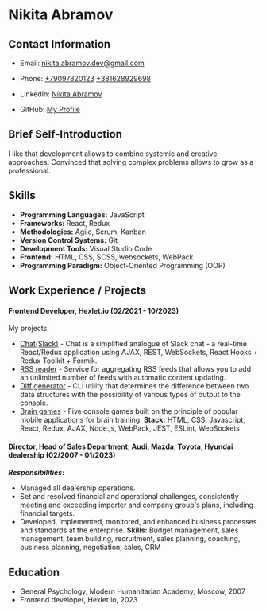# Nikita Abramov

## Contact Information

- Email: [nikita.abramov.dev@gmail.com](mailto:nikita.abramov.dev@gmail.com)

- Phone: [+79097820123](tel:+79097820123) [+381628929698](tel:+381628929698)

- LinkedIn: [Nikita Abramov](hthttps://www.linkedin.com/in/nikkita-abramov/?locale=en_US)

- GitHub: [My Profile](https://github.com/niramov)

## Brief Self-Introduction

I like that development allows to combine systemic and creative approaches. Convinced that solving complex problems allows to grow as a professional.

## Skills

- **Programming Languages:** JavaScript
- **Frameworks:** React, Redux
- **Methodologies:** Agile, Scrum, Kanban
- **Version Control Systems:** Git
- **Development Tools:** Visual Studio Code
- **Frontend:** HTML, CSS, SCSS, websockets, WebPack
- **Programming Paradigm:** Object-Oriented Programming (OOP)

## Work Experience / Projects

#### Frontend Developer, Hexlet.io (02/2021 - 10/2023)

My projects:

- [Chat(Slack)](https://github.com/niramov/Chat-Slack) - Chat is a simplified analogue of Slack chat - a real-time React/Redux application using AJAX, REST, WebSockets, React Hooks + Redux Toolkit + Formik.
- [RSS reader](https://github.com/niramov/RSS-aggregator) - Service for aggregating RSS feeds that allows you to add an unlimited number of feeds with automatic content updating.
- [Diff generator](https://github.com/niramov/Diff-generator) - CLI utility that determines the difference between two data structures with the possibility of various types of output to the console.
- [Brain games](https://github.com/niramov/Brain-games) - Five console games built on the principle of popular mobile applications for brain training.
  **Stack:** HTML, CSS, Javascript, React, Redux, AJAX, Node.js, WebPack, JEST, ESLint, WebSockets

#### Director, Head of Sales Department, Audi, Mazda, Toyota, Hyundai dealership (02/2007 - 01/2023)

**_Responsibilities:_**

- Managed all dealership operations.
- Set and resolved financial and operational challenges, consistently meeting and exceeding importer and company group's plans, including financial targets.
- Developed, implemented, monitored, and enhanced business processes and standards at the enterprise.
  **Skills:** Budget management, sales management, team building, recruitment, sales planning, coaching, business planning, negotiation, sales, CRM

## Education

- General Psychology, Modern Humanitarian Academy, Moscow, 2007
- Frontend developer, Hexlet.io, 2023
